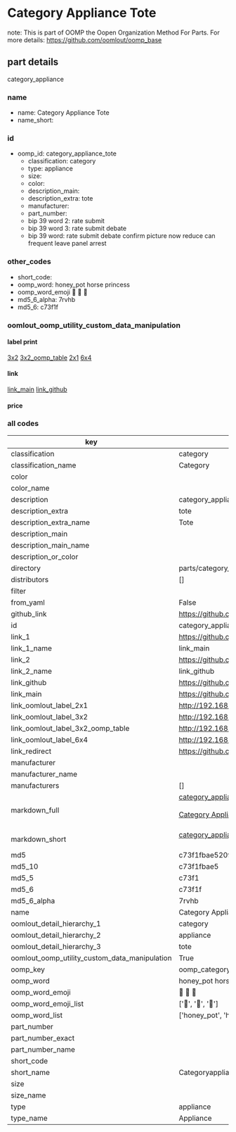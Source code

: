 # Category Appliance Tote  

note: This is part of OOMP the Oopen Organization Method For Parts. For more details: https://github.com/oomlout/oomp_base

##  part details
  



category_appliance



### name
* name: Category Appliance Tote
* name_short: 
### id
* oomp_id: category_appliance_tote
  * classification: category
  * type: appliance
  * size: 
  * color: 
  * description_main: 
  * description_extra: tote
  * manufacturer: 
  * part_number: 
  * bip 39 word 2: rate submit
  * bip 39 word 3: rate submit debate
  * bip 39 word: rate submit debate confirm picture now reduce can frequent leave panel arrest

### other_codes
* short_code: 
* oomp_word: honey_pot horse princess
* oomp_word_emoji :honey_pot: :horse: :princess:
* md5_6_alpha: 7rvhb
* md5_6: c73f1f






### oomlout_oomp_utility_custom_data_manipulation
#### label print
[3x2](http://192.168.1.245:1112/?label=oomp%207rvhb)
[3x2_oomp_table](http://192.168.1.108:1112/?label=oomp%207rvhb)
[2x1](http://192.168.1.242:1112/?label=oomp%207rvhb)
[6x4](http://192.168.1.55:1112/?label=oomp%207rvhb)    

#### link

[link_main](https://github.com/oomlout/oomlout_oomp_version_1_messy/tree/main/parts/category_appliance_tote) [link_github](https://github.com/oomlout/oomlout_oomp_version_1_messy/tree/main/parts/category_appliance_tote)                             

#### price







### all codes 
| key | value |  
| --- | --- |  
| classification | category |  
| classification_name | Category |  
| color |  |  
| color_name |  |  
| description | category_appliance |  
| description_extra | tote |  
| description_extra_name | Tote |  
| description_main |  |  
| description_main_name |  |  
| description_or_color |   |  
| directory | parts/category_appliance_tote |  
| distributors | [] |  
| filter |  |  
| from_yaml | False |  
| github_link | https://github.com/oomlout/oomlout_oomp_part_src/tree/main/parts/category_appliance_tote |  
| id | category_appliance_tote |  
| link_1 | https://github.com/oomlout/oomlout_oomp_version_1_messy/tree/main/parts/category_appliance_tote |  
| link_1_name | link_main |  
| link_2 | https://github.com/oomlout/oomlout_oomp_version_1_messy/tree/main/parts/category_appliance_tote |  
| link_2_name | link_github |  
| link_github | https://github.com/oomlout/oomlout_oomp_version_1_messy/tree/main/parts/category_appliance_tote |  
| link_main | https://github.com/oomlout/oomlout_oomp_version_1_messy/tree/main/parts/category_appliance_tote |  
| link_oomlout_label_2x1 | http://192.168.1.242:1112/?label=oomp%207rvhb |  
| link_oomlout_label_3x2 | http://192.168.1.245:1112/?label=oomp%207rvhb |  
| link_oomlout_label_3x2_oomp_table | http://192.168.1.108:1112/?label=oomp%207rvhb |  
| link_oomlout_label_6x4 | http://192.168.1.55:1112/?label=oomp%207rvhb |  
| link_redirect | https://github.com/oomlout/oomlout_oomp_version_1_messy/tree/main/parts/category_appliance_tote |  
| manufacturer |  |  
| manufacturer_name |  |  
| manufacturers | [] |  
| markdown_full | [category_appliance_tote](none)<br>[](none)<br>[Category Appliance Tote](none)<br><br> |  
| markdown_short | [category_appliance_tote](none)<br><br> |  
| md5 | c73f1fbae520f6825cd222ee70b60591 |  
| md5_10 | c73f1fbae5 |  
| md5_5 | c73f1 |  
| md5_6 | c73f1f |  
| md5_6_alpha | 7rvhb |  
| name | Category Appliance Tote |  
| oomlout_detail_hierarchy_1 | category |  
| oomlout_detail_hierarchy_2 | appliance |  
| oomlout_detail_hierarchy_3 | tote |  
| oomlout_oomp_utility_custom_data_manipulation | True |  
| oomp_key | oomp_category_appliance_tote |  
| oomp_word | honey_pot horse princess |  
| oomp_word_emoji | :honey_pot: :horse: :princess: |  
| oomp_word_emoji_list | [':honey_pot:', ':horse:', ':princess:'] |  
| oomp_word_list | ['honey_pot', 'horse', 'princess'] |  
| part_number |  |  
| part_number_exact |  |  
| part_number_name |  |  
| short_code |  |  
| short_name | Categoryappliance |  
| size |  |  
| size_name |  |  
| type | appliance |  
| type_name | Appliance |  
